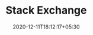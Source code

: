 ---
title: "Stack Exchange"
date: 2020-12-11T18:12:17+05:30
description: "Stack Exchange is a network of question-and-answer websites on topics in diverse fields, each site covering a specific topic, where questions, answers, and users are subject to a reputation award process. The reputation system allows the sites to be self-moderating. "
weight: 3
link: https://stackexchange.com/
repo: https://stackexchange.com/
pinned: true
thumb: community/stackexchange.png
---